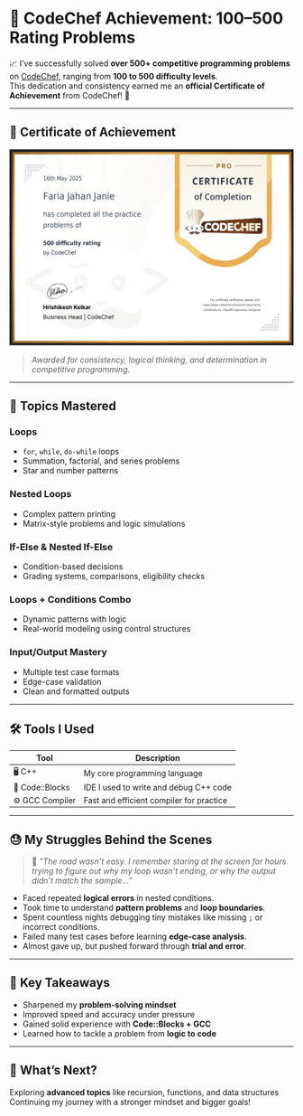 # 🏅 CodeChef Achievement: 100–500 Rating Problems

📈 I’ve successfully solved **over 500+ competitive programming problems** on [CodeChef](https://www.codechef.com/users/fariajanie), ranging from **100 to 500 difficulty levels**.  
This dedication and consistency earned me an **official Certificate of Achievement** from CodeChef! 🎉

---

## 📜 Certificate of Achievement

![CodeChef Certificate](certificate.png)

> *Awarded for consistency, logical thinking, and determination in competitive programming.*

---

## 🧠 Topics Mastered

###  Loops
- `for`, `while`, `do-while` loops
- Summation, factorial, and series problems
- Star and number patterns

###  Nested Loops
- Complex pattern printing
- Matrix-style problems and logic simulations

###  If-Else &  Nested If-Else
- Condition-based decisions
- Grading systems, comparisons, eligibility checks

###  Loops + Conditions Combo
- Dynamic patterns with logic
- Real-world modeling using control structures

###  Input/Output Mastery
- Multiple test case formats
- Edge-case validation
- Clean and formatted outputs

---

## 🛠️ Tools I Used

| Tool            | Description                                 |
|-----------------|---------------------------------------------|
| 🖥️ C++          | My core programming language                |
| 🧰 Code::Blocks | IDE I used to write and debug C++ code      |
| ⚙️ GCC Compiler | Fast and efficient compiler for practice    |

---

## 😓 My Struggles Behind the Scenes

> 💬 _"The road wasn’t easy. I remember staring at the screen for hours trying to figure out why my loop wasn’t ending, or why the output didn’t match the sample..."_

- Faced repeated **logical errors** in nested conditions.
- Took time to understand **pattern problems** and **loop boundaries**.
- Spent countless nights debugging tiny mistakes like missing `;` or incorrect conditions.
- Failed many test cases before learning **edge-case analysis**.
- Almost gave up, but pushed forward through **trial and error**.



---

## 🚀 Key Takeaways

-  Sharpened my **problem-solving mindset**
-  Improved speed and accuracy under pressure
-  Gained solid experience with **Code::Blocks + GCC**
-  Learned how to tackle a problem from **logic to code**

---

## 🥇 What’s Next?


 Exploring **advanced topics** like recursion, functions, and data structures  
 Continuing my journey with a stronger mindset and bigger goals!



